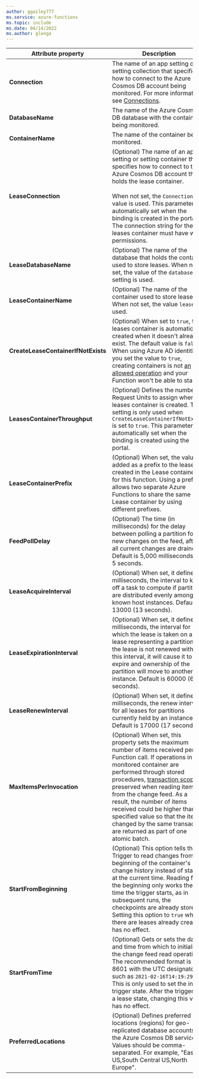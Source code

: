 ```yaml
---
author: ggailey777
ms.service: azure-functions
ms.topic: include
ms.date: 04/14/2022
ms.author: glenga
---
```

|Attribute property | Description|
|---------|----------------------|
|**Connection** | The name of an app setting or setting collection that specifies how to connect to the Azure Cosmos DB account being monitored. For more information, see [Connections](#connections).|
|**DatabaseName**  | The name of the Azure Cosmos DB database with the container being monitored. |
|**ContainerName** | The name of the container being monitored. |
|**LeaseConnection** | (Optional) The name of an app setting or setting container that specifies how to connect to the Azure Cosmos DB account that holds the lease container. <br><br> When not set, the `Connection` value is used. This parameter is automatically set when the binding is created in the portal. The connection string for the leases container must have write permissions.|
|**LeaseDatabaseName** | (Optional) The name of the database that holds the container used to store leases. When not set, the value of the `databaseName` setting is used. |
|**LeaseContainerName** | (Optional) The name of the container used to store leases. When not set, the value `leases` is used. |
|**CreateLeaseContainerIfNotExists** | (Optional) When set to `true`, the leases container is automatically created when it doesn't already exist. The default value is `false`. When using Azure AD identities if you set the value to `true`, creating containers is not [an allowed operation](../articles/cosmos-db/sql/troubleshoot-forbidden.md#non-data-operations-are-not-allowed) and your Function won't be able to start.|
|**LeasesContainerThroughput** | (Optional) Defines the number of Request Units to assign when the leases container is created. This setting is only used when `CreateLeaseContainerIfNotExists` is set to `true`. This parameter is automatically set when the binding is created using the portal. |
|**LeaseContainerPrefix** | (Optional) When set, the value is added as a prefix to the leases created in the Lease container for this function. Using a prefix allows two separate Azure Functions to share the same Lease container by using different prefixes. |
|**FeedPollDelay**| (Optional) The time (in milliseconds) for the delay between polling a partition for new changes on the feed, after all current changes are drained. Default is 5,000 milliseconds, or 5 seconds.|
|**LeaseAcquireInterval**| (Optional) When set, it defines, in milliseconds, the interval to kick off a task to compute if partitions are distributed evenly among known host instances. Default is 13000 (13 seconds). |
|**LeaseExpirationInterval**| (Optional) When set, it defines, in milliseconds, the interval for which the lease is taken on a lease representing a partition. If the lease is not renewed within this interval, it will cause it to expire and ownership of the partition will move to another instance. Default is 60000 (60 seconds).|
|**LeaseRenewInterval**| (Optional) When set, it defines, in milliseconds, the renew interval for all leases for partitions currently held by an instance. Default is 17000 (17 seconds). |
|**MaxItemsPerInvocation**| (Optional) When set, this property sets the maximum number of items received per Function call. If operations in the monitored container are performed through stored procedures, [transaction scope](../articles/cosmos-db/stored-procedures-triggers-udfs.md#transactions) is preserved when reading items from the change feed. As a result, the number of items received could be higher than the specified value so that the items changed by the same transaction are returned as part of one atomic batch. |
|**StartFromBeginning**| (Optional) This option tells the Trigger to read changes from the beginning of the container's change history instead of starting at the current time. Reading from the beginning only works the first time the trigger starts, as in subsequent runs, the checkpoints are already stored. Setting this option to `true` when there are leases already created has no effect. |
| **StartFromTime** | (Optional) Gets or sets the date and time from which to initialize the change feed read operation. The recommended format is ISO 8601 with the UTC designator, such as `2021-02-16T14:19:29Z`. This is only used to set the initial trigger state. After the trigger has a lease state, changing this value has no effect. |
|**PreferredLocations**| (Optional) Defines preferred locations (regions) for geo-replicated database accounts in the Azure Cosmos DB service. Values should be comma-separated. For example, "East US,South Central US,North Europe". |
